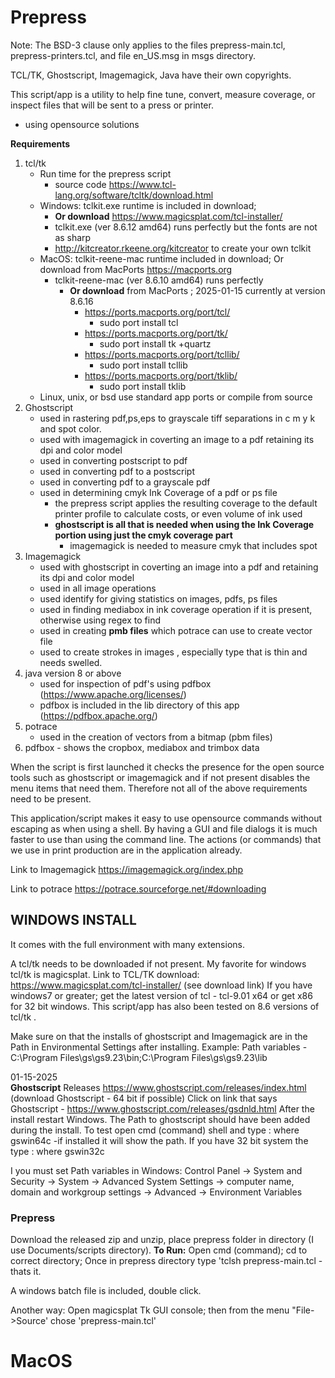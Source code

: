 # Prepress
Note: The BSD-3 clause only applies to the files prepress-main.tcl, prepress-printers.tcl, and file en_US.msg in msgs directory. 

TCL/TK, Ghostscript, Imagemagick, Java have their own copyrights.

This script/app is a utility to help fine tune, convert, measure coverage, or inspect files that will be sent to a press or printer.
  - using opensource solutions
  
**Requirements**
1. tcl/tk
   - Run time for the prepress script
     - source code https://www.tcl-lang.org/software/tcltk/download.html
   - Windows: tclkit.exe runtime is included in download; 
     - **Or download** https://www.magicsplat.com/tcl-installer/
     - tclkit.exe (ver 8.6.12 amd64) runs perfectly but the fonts are not as sharp
     - http://kitcreator.rkeene.org/kitcreator  to create your own tclkit
   - MacOS: tclkit-reene-mac runtime included in download; Or download from MacPorts https://macports.org
     - tclkit-reene-mac (ver 8.6.10 amd64) runs perfectly
       - **Or download** from MacPorts ; 2025-01-15 currently at version 8.6.16
         - https://ports.macports.org/port/tcl/
           - sudo port install tcl
         - https://ports.macports.org/port/tk/
           - sudo port install tk +quartz
         - https://ports.macports.org/port/tcllib/
           - sudo port install tcllib
         - https://ports.macports.org/port/tklib/
           - sudo port install tklib
   - Linux, unix, or bsd use standard app ports or compile from source
2. Ghostscript
   - used in rastering pdf,ps,eps to grayscale tiff separations in c m y k and spot color.
   - used with imagemagick in coverting an image to a pdf retaining its dpi and color model
   - used in converting postscript to pdf
   - used in converting pdf to a postscript
   - used in converting pdf to a grayscale pdf
   - used in determining cmyk Ink Coverage of a pdf or ps file
     - the prepress script applies the resulting coverage to the default printer profile to calculate costs, or even volume of ink used
     - **ghostscript is all that is needed when using the Ink Coverage portion using just the cmyk coverage part**
       - imagemagick is needed to measure cmyk that includes spot
3. Imagemagick
   - used with ghostscript in coverting an image into a pdf and retaining its dpi and color model
   - used in all image operations
   - used identify for giving statistics on images, pdfs, ps files
   - used in finding mediabox in ink coverage operation if it is present, otherwise using regex to find
   - used in creating **pmb files** which potrace can use to create vector file
   - used to create strokes in images , especially type that is thin and needs swelled.
4. java version 8 or above
   - used for inspection of pdf's using pdfbox (https://www.apache.org/licenses/)
   - pdfbox is included in the lib directory of this app (https://pdfbox.apache.org/)
5. potrace 
   - used in the creation of vectors from a bitmap (pbm files)
5. pdfbox - shows the cropbox, mediabox and trimbox data

When the script is first launched it checks the presence for the open source tools such as ghostscript or imagemagick and if not present disables the menu items that need them.
Therefore not all of the above requirements need to be present.



This application/script makes it easy to use opensource commands without escaping as when using a shell.
By having a GUI and file dialogs it is much faster to use than using the command line.
The actions (or commands) that we use in print production are in the application already.

Link to Imagemagick https://imagemagick.org/index.php

Link to potrace https://potrace.sourceforge.net/#downloading

## WINDOWS INSTALL

It comes with the full environment with many extensions.

A tcl/tk needs to be downloaded if not present. My favorite for windows tcl/tk is magicsplat.
Link to TCL/TK download: https://www.magicsplat.com/tcl-installer/  (see download link)
If you have windows7 or greater; get the latest version of tcl - tcl-9.01 x64 or get x86 for 32 bit windows.
This script/app has also been tested on 8.6 versions of tcl/tk .

Make sure on that the installs of ghostscript and Imagemagick are in the Path in Environmental Settings after installing.
Example:
Path variables -  C:\Program Files\gs\gs9.23\bin;C:\Program Files\gs\gs9.23\lib

01-15-2025  
**Ghostscript** 
Releases https://www.ghostscript.com/releases/index.html  (download Ghostscript - 64 bit if possible)
Click on link that says Ghostscript - https://www.ghostscript.com/releases/gsdnld.html
After the install restart Windows. The Path to ghostscript should have been added during the install.
To test open cmd (command) shell and type : where gswin64c -if installed it will show the path.
If you have 32 bit system the type : where gswin32c

I you must set Path variables in Windows:
Control Panel → System and Security → System → Advanced System Settings → computer name, domain and workgroup settings → Advanced → Environment Variables

### Prepress
Download the released zip and unzip, place prepress folder in directory (I use Documents/scripts directory). 
**To Run:**
Open cmd (command); cd to correct directory;  Once in prepress directory type 'tclsh prepress-main.tcl - thats it.

A windows batch file is included, double click.

Another way: Open magicsplat Tk GUI console; then from the menu "File->Source' chose 'prepress-main.tcl'

# MacOS

